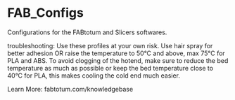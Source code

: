 # FAB_Configs
Configurations for the FABtotum and Slicers softwares.

troubleshooting:
Use these profiles at your own risk.
Use hair spray for better adhesion OR raise the temperature to 50°C and above, max 75°C for PLA and ABS.
To avoid clogging of the hotend, make sure to reduce the bed temperature as much as possible or keep the bed temperature close to 40°C for PLA, this makes cooling the cold end much easier.

Learn More: fabtotum.com/knowledgebase
